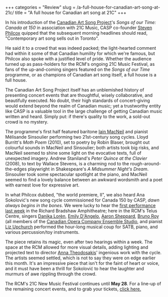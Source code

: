 +++
categories = "Review"
slug = /a-full-house-for-canadian-art-song-at-21c/
title = "A full house for Canadian art song at 21C"
+++

In his introduction of the [Canadian Art Song Project](/scene/companies/canadian-art-song-project/)'s *Songs of our Time: Canada at 150* in association with 21C Music, CASP co-founder [Steven Philcox](/scene/people/steven-philcox/) quipped that the subsequent morning headlines should read, "Contemporary art song sells out in Toronto".

He said it to a crowd that was indeed packed; the light-hearted comment had within it some of that Canadian humility for which we're famous, but Philcox also spoke with a justified level of pride. Whether the audience turned up as pass-holders for the RCM's ongoing 21C Music Festival, as fans of the up-and-coming singers featured on the *Songs of our Time* programme, or as champions of Canadian art song itself, a full house is a full house.

The Canadian Art Song Project itself has an unblemished history of presenting concert events that are thoughtful, wisely collaborative, and beautifully executed. No doubt, their high standards of concert-giving would extend beyond the realm of Canadian music; yet a trustworthy entity like CASP is a valuable tool in the large challenge of getting Canadian music written and heard. Simply put: if there's quality to the work, a sold-out crowd is no mystery.

The programme's first half featured baritone [Iain MacNeil](/scene/people/iain-macneil/) and pianist Mélisande Sinsoulier performing two 21st-century song cycles. Lloyd Burritt's *Moth Poem* (2010), set to poetry by Robin Blaser, brought out colourful sounds in MacNeil and Sinsoulier; both artists took big risks, and MacNeil seemed to shine some light on the evocative texts, full of unexpected imagery. Andrew Staniland's *Peter Quince at the Clavier* (2008), to text by Wallace Stevens, is a charming nod to the rough-around-the-edges playwright in Shakespeare's *A Midsummer Night's Dream*. Sinsoulier took some spectacular spotlight at the piano, and MacNeil seemed to find a lovely balance between an awkward wordsmith and a poet with earnest love for expressive art.

In what Philcox dubbed, "the world premiere, II", we also heard Ana Sokolović's new song cycle commissioned for Canada 150 by CASP, *dawn always begins in the bones*. We were lucky to hear the [first performance last week](/casp-commission-sokolovic/) in the Richard Bradshaw Amphitheatre; here in the RCM's Telus Centre, singers [Danika Lorèn](/scene/people/danika-loren/), [Emily D'Angelo](/scene/people/emily-dangelo/), [Aaron Sheppard](/scene/people/aaron-sheppard/), [Bruno Roy](/scene/people/bruno-roy/) (all members of the [Canadian Opera Company Ensemble Studio](/scene/companies/canadian-opera-company-ensemble-studio/), and pianist [Liz Upchurch](/how-to-be-a-coach-with-liz-upchurch/) performed the hour-long musical coup for SATB, piano, and various percussion/toy instruments.

The piece retains its magic, even after two hearings within a week. The space at the RCM allowed for more visual details, adding lighting and projected text to director [Anna Theodosakis](/scene/people/anna-theodosakis/)' ingenious work with the cycle. The artists seemed settled, which is not to say they were on edge earlier this month. It's an impressive piece that isn't for the faint of heart or voice, and it must have been a thrill for Sokolović to hear the laughter and murmurs of awe rippling through the crowd.

The RCM's 21C New Music Festival continues until **May 28**. For a line-up of the remaining concert events, and to grab your tickets, [click here.](https://performance.rcmusic.ca/21c)

